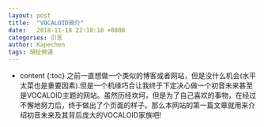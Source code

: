 ```yaml
---
layout: post
title:  "VOCALOID简介"
date:   2018-11-18 22:18:18 +0800
categories: 引言
author: Kapechen
tags: 胡扯频道
---
```


* content
{:toc}
之前一直想做一个类似的博客或者网站，但是没什么机会(水平太菜也是重要因素).但是一个机缘巧合让我终于下定决心做一个初音未来甚至是VOCALOID主题的网站。虽然历经坎坷，但是为了自己喜欢的事物，在经过不懈地努力后，终于做出了个页面的样子。那么本网站的第一篇文章就用来介绍初音未来及其背后庞大的VOCALOID家族吧!


